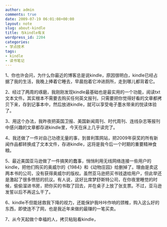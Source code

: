 ```yaml
---
author: admin
comments: true
date: 2009-07-19 06:01:08+00:00
layout: note
slug: about-kindle
title: 与kindle有关
wordpress_id: 2204
categories:
- 学点技术
tags:
- kindle
- 读书笔记
---
```


1、你也许会问，为什么你最近的博客总是说kindle，原因很明白，kindle已经占据了我的生活，我晚上捧着它睡去，早晨抱着它冲进厕所，走到哪儿都背着它。

2、经过了两周的琢磨，我刚刚发现kindle最基础也是最实用的一个功能，阅读txt文本文件。其实根本不需要去购买任何英文报刊，只需要把你觉得好看的文章都拷贝下来，存到记事本中，然后放进kindle，就可以享受电子墨水带来的悦读体验了。

3、用这个办法，我昨夜把英国卫报、美国新闻周刊、时代周刊、连线杂志等报刊中感兴趣的文章都存进kindle里，今天在床上几乎读完了。

4、我还做了一件对自己功德无量的事，到普利策网站，把2009年获奖的所有新闻作品都转换成了文本文件，存进kindle，这将是我今后一个时期的重要精神食粮。

5、最近美国亚马逊做了一件搞笑的蠢事，悄悄利用无线网络连接一些用户的kindle，把他们购买的奥威尔的《1984》和《动物庄园》给删掉了。理由是卖这两本书的公司，没有获得奥威尔的版权。虽然亚马逊把买书钱退给用户，但此举还是激起了很多愤怒的抗议。有人说，这好比席梦舒斯特公司，在你夜里睡觉的时候，偷偷溜进书房，把你买的书取了回去，并在桌子上放了张支票。不过，亚马逊发誓以后不再这么干了。

6、kindle不但能拯救我下降的视力，还能保护我咔咔作响的颈椎，购入这么好的东西，即使连不了网，也是我近年来做的最赚的一笔买卖。

7、从今天起做个幸福的人，拷贝粘贴看kindle，
